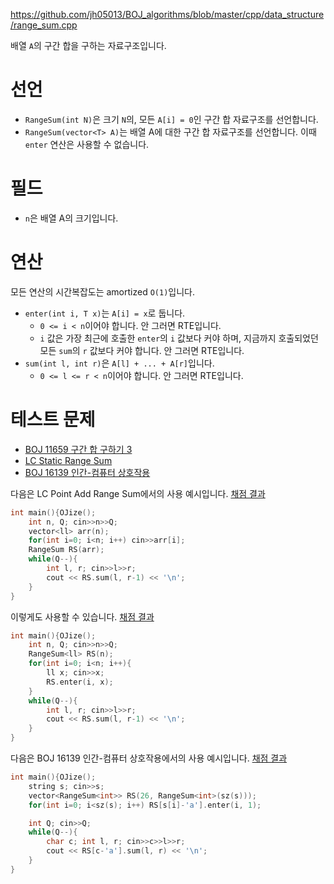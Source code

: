 https://github.com/jh05013/BOJ_algorithms/blob/master/cpp/data_structure/range_sum.cpp

배열 `A`의 구간 합을 구하는 자료구조입니다.

# 선언
- `RangeSum(int N)`은 크기 `N`의, 모든 `A[i] = 0`인 구간 합 자료구조를 선언합니다.
- `RangeSum(vector<T> A)`는 배열 A에 대한 구간 합 자료구조를 선언합니다. 이때 `enter` 연산은 사용할 수 없습니다.

# 필드
- `n`은 배열 A의 크기입니다.

# 연산
모든 연산의 시간복잡도는 amortized `O(1)`입니다.
- `enter(int i, T x)`는 `A[i] = x`로 둡니다.
  - `0 <= i < n`이어야 합니다. 안 그러면 RTE입니다.
  - `i` 값은 가장 최근에 호출한 `enter`의 `i` 값보다 커야 하며, 지금까지 호출되었던 모든 `sum`의 `r` 값보다 커야 합니다. 안 그러면 RTE입니다.
- `sum(int l, int r)`은 `A[l] + ... + A[r]`입니다.
  - `0 <= l <= r < n`이어야 합니다. 안 그러면 RTE입니다.

# 테스트 문제
- [BOJ 11659 구간 합 구하기 3](https://acmicpc.net/problem/11659)
- [LC Static Range Sum](https://judge.yosupo.jp/problem/static_range_sum)
- [BOJ 16139 인간-컴퓨터 상호작용](https://www.acmicpc.net/problem/16139)

다음은 LC Point Add Range Sum에서의 사용 예시입니다. [채점 결과](https://judge.yosupo.jp/submission/104681)
```cpp
int main(){OJize();
	int n, Q; cin>>n>>Q;
	vector<ll> arr(n);
	for(int i=0; i<n; i++) cin>>arr[i];
	RangeSum RS(arr);
	while(Q--){
		int l, r; cin>>l>>r;
		cout << RS.sum(l, r-1) << '\n';
	}
}
```

이렇게도 사용할 수 있습니다. [채점 결과](https://judge.yosupo.jp/submission/104682)
```cpp
int main(){OJize();
	int n, Q; cin>>n>>Q;
	RangeSum<ll> RS(n);
	for(int i=0; i<n; i++){
		ll x; cin>>x;
		RS.enter(i, x);
	}
	while(Q--){
		int l, r; cin>>l>>r;
		cout << RS.sum(l, r-1) << '\n';
	}
}
```

다음은 BOJ 16139 인간-컴퓨터 상호작용에서의 사용 예시입니다. [채점 결과](https://www.acmicpc.net/source/share/8aea43f883c342b7bc5db32499037988)
```cpp
int main(){OJize();
	string s; cin>>s;
	vector<RangeSum<int>> RS(26, RangeSum<int>(sz(s)));
	for(int i=0; i<sz(s); i++) RS[s[i]-'a'].enter(i, 1);

	int Q; cin>>Q;
	while(Q--){
		char c; int l, r; cin>>c>>l>>r;
		cout << RS[c-'a'].sum(l, r) << '\n';
	}
}
```